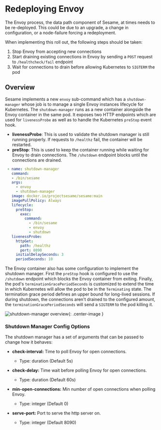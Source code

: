 # Redeploying Envoy

The Envoy process, the data path component of Sesame, at times needs to be re-deployed.
This could be due to an upgrade, a change in configuration, or a node-failure forcing a redeployment.

When implementing this roll out, the following steps should be taken: 

1. Stop Envoy from accepting new connections 
2. Start draining existing connections in Envoy by sending a `POST` request to `/healthcheck/fail` endpoint
3. Wait for connections to drain before allowing Kubernetes to `SIGTERM` the pod

## Overview

Sesame implements a new `envoy` sub-command which has a `shutdown-manager` whose job is to manage a single Envoy instances lifecycle for Kubernetes.
The `shutdown-manager` runs as a new container alongside the Envoy container in the same pod.
It exposes two HTTP endpoints which are used for `livenessProbe` as well as to handle the Kubernetes `preStop` event hook.

- **livenessProbe**: This is used to validate the shutdown manager is still running properly. If requests to `/healthz` fail, the container will be restarted.
- **preStop**: This is used to keep the container running while waiting for Envoy to drain connections. The `/shutdown` endpoint blocks until the connections are drained.

```yaml
 - name: shutdown-manager
   command:
   - /bin/sesame
   args:
     - envoy
     - shutdown-manager
   image: docker.io/projectsesame/sesame:main
   imagePullPolicy: Always
   lifecycle:
     preStop:
       exec:
         command:
           - /bin/sesame
           - envoy
           - shutdown
   livenessProbe:
     httpGet:
       path: /healthz
       port: 8090
     initialDelaySeconds: 3
     periodSeconds: 10  
```

The Envoy container also has some configuration to implement the shutdown manager.
First the `preStop` hook is configured to use the `/shutdown` endpoint which blocks the Envoy container from exiting.
Finally, the pod's `terminationGracePeriodSeconds` is customized to extend the time in which Kubernetes will allow the pod to be in the `Terminating` state.
The termination grace period defines an upper bound for long-lived sessions.
If during shutdown, the connections aren't drained to the configured amount, the `terminationGracePeriodSeconds` will send a `SIGTERM` to the pod killing it.

![shutdown-manager overview][1]{: .center-image }

### Shutdown Manager Config Options

The shutdown manager has a set of arguments that can be passed to change how it behaves:

- **check-interval:** Time to poll Envoy for open connections.
  - Type: duration (Default 5s)
- **check-delay:** Time wait before polling Envoy for open connections.
  - Type: duration (Default 60s)
- **min-open-connections:** Min number of open connections when polling Envoy.
  - Type: integer (Default 0)
- **serve-port:** Port to serve the http server on.
  - Type: integer (Default 8090)

  [1]: ../img/shutdownmanager.png
